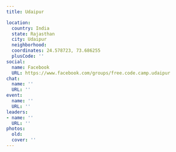 ```yaml
---
title: Udaipur

location:
  country: India
  state: Rajasthan
  city: Udaipur
  neighborhood: 
  coordinates: 24.578723, 73.686255
  plusCode: ''
social:
  name: Facebook
  URL: https://www.facebook.com/groups/free.code.camp.udaipur
chat:
  name: ''
  URL: ''
event:
  name: ''
  URL: ''
leaders:
- name: ''
  URL: ''
photos:
  old: 
  cover: ''
---
```

